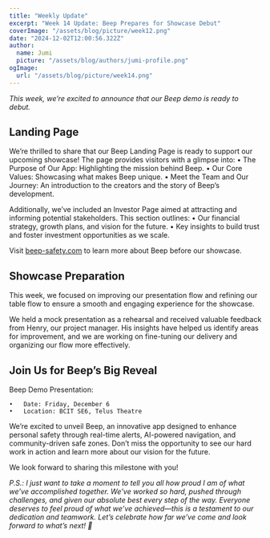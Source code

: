 ```yaml
---
title: "Weekly Update"
excerpt: "Week 14 Update: Beep Prepares for Showcase Debut"
coverImage: "/assets/blog/picture/week12.png"
date: "2024-12-02T12:00:56.322Z"
author:
  name: Jumi
  picture: "/assets/blog/authors/jumi-profile.png"
ogImage:
  url: "/assets/blog/picture/week14.png"
---
```


_This week, we’re excited to announce that our Beep demo is ready to debut._

## Landing Page

We’re thrilled to share that our Beep Landing Page is ready to support our upcoming showcase! The page provides visitors with a glimpse into:
	•	The Purpose of Our App: Highlighting the mission behind Beep.
	•	Our Core Values: Showcasing what makes Beep unique.
	•	Meet the Team and Our Journey: An introduction to the creators and the story of Beep’s development.

Additionally, we’ve included an Investor Page aimed at attracting and informing potential stakeholders. This section outlines:
	•	Our financial strategy, growth plans, and vision for the future.
	•	Key insights to build trust and foster investment opportunities as we scale.

Visit [beep-safety.com](http://beep-safety.com) to learn more about Beep before our showcase.

## Showcase Preparation

This week, we focused on improving our presentation flow and refining our table flow to ensure a smooth and engaging experience for the showcase.

We held a mock presentation as a rehearsal and received valuable feedback from Henry, our project manager. His insights have helped us identify areas for improvement, and we are working on fine-tuning our delivery and organizing our flow more effectively.

## Join Us for Beep’s Big Reveal

Beep Demo Presentation:

	•	Date: Friday, December 6
	•	Location: BCIT SE6, Telus Theatre

We’re excited to unveil Beep, an innovative app designed to enhance personal safety through real-time alerts, AI-powered navigation, and community-driven safe zones. Don’t miss the opportunity to see our hard work in action and learn more about our vision for the future.

We look forward to sharing this milestone with you!


*P.S.: I just want to take a moment to tell you all how proud I am of what we’ve accomplished together. We’ve worked so hard, pushed through challenges, and given our absolute best every step of the way. Everyone deserves to feel proud of what we’ve achieved—this is a testament to our dedication and teamwork. Let’s celebrate how far we’ve come and look forward to what’s next! 🌟*


